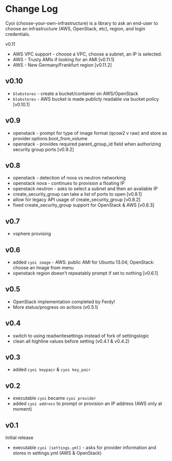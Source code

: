 Change Log
==========

Cyoi (choose-your-own-infrastructure) is a library to ask an end-user to choose an infrastructure (AWS, OpenStack, etc), region, and login credentials.

v0.11

-	AWS VPC support - choose a VPC, choose a subnet, an IP is selected.
-	AWS - Trusty AMIs if looking for an AMI [v0.11.1]
-	AWS - New Germany/Frankfurt region [v0.11.2]

v0.10
-----

-	`blobstores` - create a bucket/container on AWS/OpenStack
-	`blobstores` - AWS bucket is made publicly readable via bucket policy [v0.10.1]

v0.9
----

-	openstack - prompt for type of image format (qcow2 v raw) and store as provider.options.boot_from_volume
-	openstack - provides required parent_group_id field when authorizing security group ports [v0.9.2]

v0.8
----

-	openstack - detection of nova vs neutron networking
-	openstack nova - continues to provision a floating IP
-	openstack neutron - asks to select a subnet and then an available IP
-	create_security_group can take a list of ports to open [v0.8.1]
-	allow for legacy API usage of create_security_group [v0.8.2]
-	fixed create_security_group support for OpenStack & AWS [v0.8.3]

v0.7
----

-	vsphere provising

v0.6
----

-	added `cyoi image` - AWS: public AMI for Ubuntu 13.04; OpenStack: choose an Image from menu
-	openstack region doesn't repeatably prompt if set to nothing [v0.6.1]

v0.5
----

-	OpenStack implementation completed by Ferdy!
-	More status/progress on actions (v0.5.1)

v0.4
----

-	switch to using readwritesettings instead of fork of settingslogic
-	clean all highline values before setting (v0.4.1 & v0.4.2)

v0.3
----

-	added `cyoi keypair` & `cyoi key_pair`

v0.2
----

-	executable `cyoi` became `cyoi provider`
-	added `cyoi address` to prompt or provision an IP address (AWS only at moment)

v0.1
----

Initial release

-	executable `cyoi [settings.yml]` - asks for provider information and stores in settings.yml (AWS & OpenStack)
